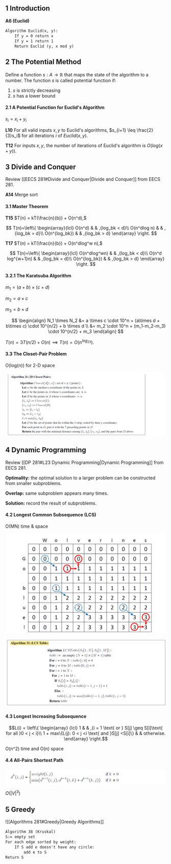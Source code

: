 ## 1 Introduction

**A6 (Euclid)**

```Algorithm
Algorithm Euclid(x, y):
	If y = 0 return x
	If y = 1 return 1
	Return Euclid (y, x mod y)
```



## 2 The Potential Method

Define a function $s: A \to \mathbb{R}$ that maps the state of the algorithm to a number. The function $s$ is called potential function if:

1. $s$ is strictly decreasing
2. $s$ has a lower bound

#### 2.1 A Potential Function for Euclid's Algorithm

$s_i = x_i + y_i$

**L10**	For all valid inputs $x,y$ to Euclid's algorithms, $s_{i+1} \leq \frac{2}{3}s_i$ for all iterations $i$ of $Euclid(x,y).$

**T12**	For inputs $x,y,$ the number of iterations of Euclid's algorithm is $O(log(x+y)).$



## 3 Divide and Conquer

Review [[EECS 281#Divide and Conquer|Divide and Conquer]] from EECS 281.

**A14** Merge sort

#### 3.1 Master Theorem

**T15**	$T(n) = kT(\frac{n}{b}) + O(n^d),$

$$ T(n)=\left\{
\begin{array}{lcl}
O(n^d)       	&	& ,{log_bk < d}\\
O(n^dlog n)     &	& ,{log_bk = d}\\
O(n^{log_bk})	&	& ,{log_bk > d}
\end{array} \right. $$

**T17**	$T(n) = kT(\frac{n}{b}) + O(n^dlog^w n),$

$$ T(n)=\left\{
\begin{array}{lcl}
O(n^dlog^wn)       	&	& ,{log_bk < d}\\
O(n^d log^{w+1}n)     &	& ,{log_bk = d}\\
O(n^{log_bk})	&	& ,{log_bk > d}
\end{array} \right. $$

#### 3.2.1 The Karatsuba Algorithm

$m_1 = (a+b)\times(c+d)$

$m_2 = a \times c$

$m_ 3 = b \times d$

$$
\begin{align}
N_1 \times N_2  &= a \times c \cdot 10^n + (a\times d + b\times c) \cdot 10^{n/2} + b \times d \\ &= m_2 \cdot 10^n + (m_1-m_2-m_3) \cdot 10^{n/2} + m_3
\end{align}
$$

$T(n) = 3T(n/2) + O(n) \implies T(n) = O(n^{log_23}).$

#### 3.3 The Closet-Pair Problem

O(log(n)) for 2-D space

![](./attachment/image-20210914175237968.png)



## 4 Dynamic Programming

Review [[DP 281#L23 Dynamic Programming|Dynamic Programming]] from EECS 281.

**Optimality:** the optimal solution to a larger problem can be constructed from smaller subproblems.

**Overlap:** same subproblem appears many times.

**Solution:** record the result of subproblems.

#### 4.2 Longest Common Subsequence (LCS)

O(MN) time & space

![](./attachment/image-20210914180942005.png)

![](./attachment/image-20210914181208938.png)

#### 4.3 Longest Increasing Subsequence

$$L(i)  = \left\{
\begin{array} {lcl}
1	&	& ,{i = 1 \text{ or } S[j] \geq S[i]\text{ for all }0 < j < i}\\
1 + max\{L(j): 0 < j <i  \text{ and }S[j] <S[i]\} & & otherwise.
\end{array} \right.$$

O(n^2) time and O(n) space 

#### 4.4 All-Pairs Shortest Path

![](./attachment/image-20210914185616773.png)

$O(|V|^3)$



## 5 Greedy

![[Algorithms 281#Greedy|Greedy Algorithms]]

```Algorithm
Algorithm 38 (Kruskal)
S:= empty set
For each edge sorted by weight:
	If S add e doesn't have any circle:
		add e to S
Return S
```
